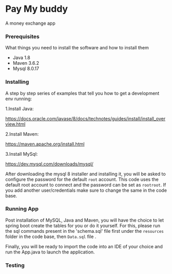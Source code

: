# Pay My buddy
A money exchange app

### Prerequisites

What things you need to install the software and how to install them

- Java 1.8
- Maven 3.6.2
- Mysql 8.0.17

### Installing

A step by step series of examples that tell you how to get a development env running:

1.Install Java:

https://docs.oracle.com/javase/8/docs/technotes/guides/install/install_overview.html

2.Install Maven:

https://maven.apache.org/install.html

3.Install MySql:

https://dev.mysql.com/downloads/mysql/

After downloading the mysql 8 installer and installing it, you will be asked to configure the password for the default `root` account.
This code uses the default root account to connect and the password can be set as `rootroot`. If you add another user/credentials make sure to change the same in the code base.

### Running App

Post installation of MySQL, Java and Maven, you will have the choice to let spring boot create the tables for you or do it yourself.
For this, please run the sql commands present in the 'schema.sql' file first under the `resources` folder in the code base, then `Data.sql` file .

Finally, you will be ready to import the code into an IDE of your choice and run the App.java to launch the application.

### Testing

